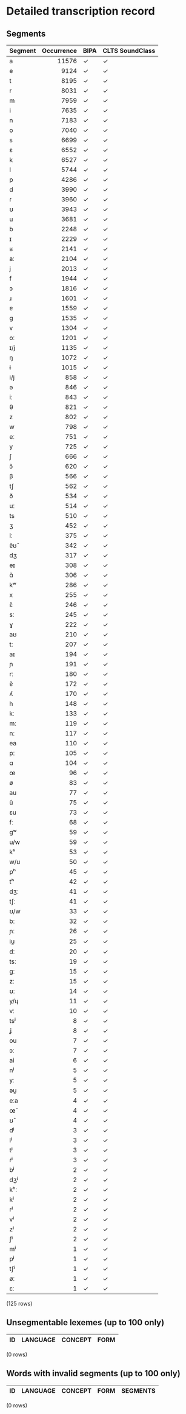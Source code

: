 
# Detailed transcription record

## Segments

| Segment | Occurrence | BIPA | CLTS SoundClass |
|:----------|-------------:|:-------|:------------------|
| a | 11576 | ✓ | ✓ |
| e | 9124 | ✓ | ✓ |
| t | 8195 | ✓ | ✓ |
| r | 8031 | ✓ | ✓ |
| m | 7959 | ✓ | ✓ |
| i | 7635 | ✓ | ✓ |
| n | 7183 | ✓ | ✓ |
| o | 7040 | ✓ | ✓ |
| s | 6699 | ✓ | ✓ |
| ɛ | 6552 | ✓ | ✓ |
| k | 6527 | ✓ | ✓ |
| l | 5744 | ✓ | ✓ |
| p | 4286 | ✓ | ✓ |
| d | 3990 | ✓ | ✓ |
| ɾ | 3960 | ✓ | ✓ |
| ʊ | 3943 | ✓ | ✓ |
| u | 3681 | ✓ | ✓ |
| b | 2248 | ✓ | ✓ |
| ɪ | 2229 | ✓ | ✓ |
| ʁ | 2141 | ✓ | ✓ |
| aː | 2104 | ✓ | ✓ |
| j | 2013 | ✓ | ✓ |
| f | 1944 | ✓ | ✓ |
| ɔ | 1816 | ✓ | ✓ |
| ɹ | 1601 | ✓ | ✓ |
| ɐ | 1559 | ✓ | ✓ |
| g | 1535 | ✓ | ✓ |
| v | 1304 | ✓ | ✓ |
| oː | 1201 | ✓ | ✓ |
| ɪ/j | 1135 | ✓ | ✓ |
| ŋ | 1072 | ✓ | ✓ |
| ɨ | 1015 | ✓ | ✓ |
| i/j | 858 | ✓ | ✓ |
| ə | 846 | ✓ | ✓ |
| iː | 843 | ✓ | ✓ |
| θ | 821 | ✓ | ✓ |
| z | 802 | ✓ | ✓ |
| w | 798 | ✓ | ✓ |
| eː | 751 | ✓ | ✓ |
| y | 725 | ✓ | ✓ |
| ʃ | 666 | ✓ | ✓ |
| ɔ̃ | 620 | ✓ | ✓ |
| β | 566 | ✓ | ✓ |
| tʃ | 562 | ✓ | ✓ |
| ð | 534 | ✓ | ✓ |
| uː | 514 | ✓ | ✓ |
| ts | 510 | ✓ | ✓ |
| ʒ | 452 | ✓ | ✓ |
| lː | 375 | ✓ | ✓ |
| ɐ̃ʊ̃ | 342 | ✓ | ✓ |
| dʒ | 317 | ✓ | ✓ |
| eɪ | 308 | ✓ | ✓ |
| ɑ̃ | 306 | ✓ | ✓ |
| kʷ | 286 | ✓ | ✓ |
| x | 255 | ✓ | ✓ |
| ɛ̃ | 246 | ✓ | ✓ |
| sː | 245 | ✓ | ✓ |
| ɣ | 222 | ✓ | ✓ |
| aʊ | 210 | ✓ | ✓ |
| tː | 207 | ✓ | ✓ |
| aɪ | 194 | ✓ | ✓ |
| ɲ | 191 | ✓ | ✓ |
| rː | 180 | ✓ | ✓ |
| ɐ̃ | 172 | ✓ | ✓ |
| ʎ | 170 | ✓ | ✓ |
| h | 148 | ✓ | ✓ |
| kː | 133 | ✓ | ✓ |
| mː | 119 | ✓ | ✓ |
| nː | 117 | ✓ | ✓ |
| ea | 110 | ✓ | ✓ |
| pː | 105 | ✓ | ✓ |
| ɑ | 104 | ✓ | ✓ |
| œ | 96 | ✓ | ✓ |
| ø | 83 | ✓ | ✓ |
| au | 77 | ✓ | ✓ |
| ũ | 75 | ✓ | ✓ |
| ɛu | 73 | ✓ | ✓ |
| fː | 68 | ✓ | ✓ |
| gʷ | 59 | ✓ | ✓ |
| u/w | 59 | ✓ | ✓ |
| kʰ | 53 | ✓ | ✓ |
| w/u | 50 | ✓ | ✓ |
| pʰ | 45 | ✓ | ✓ |
| tʰ | 42 | ✓ | ✓ |
| dʒː | 41 | ✓ | ✓ |
| tʃː | 41 | ✓ | ✓ |
| ʊ/w | 33 | ✓ | ✓ |
| bː | 32 | ✓ | ✓ |
| ɲː | 26 | ✓ | ✓ |
| iu̯ | 25 | ✓ | ✓ |
| dː | 20 | ✓ | ✓ |
| tsː | 19 | ✓ | ✓ |
| gː | 15 | ✓ | ✓ |
| zː | 15 | ✓ | ✓ |
| ʊː | 14 | ✓ | ✓ |
| y/ɥ | 11 | ✓ | ✓ |
| vː | 10 | ✓ | ✓ |
| tsʲ | 8 | ✓ | ✓ |
| ʝ | 8 | ✓ | ✓ |
| ou | 7 | ✓ | ✓ |
| ɔː | 7 | ✓ | ✓ |
| ai | 6 | ✓ | ✓ |
| nʲ | 5 | ✓ | ✓ |
| yː | 5 | ✓ | ✓ |
| əu̯ | 5 | ✓ | ✓ |
| eːa | 4 | ✓ | ✓ |
| œ̃ | 4 | ✓ | ✓ |
| ʊ̃ | 4 | ✓ | ✓ |
| dʲ | 3 | ✓ | ✓ |
| lʲ | 3 | ✓ | ✓ |
| tʲ | 3 | ✓ | ✓ |
| ɾʲ | 3 | ✓ | ✓ |
| bʲ | 2 | ✓ | ✓ |
| dʒʲ | 2 | ✓ | ✓ |
| kʰː | 2 | ✓ | ✓ |
| kʲ | 2 | ✓ | ✓ |
| rʲ | 2 | ✓ | ✓ |
| vʲ | 2 | ✓ | ✓ |
| zʲ | 2 | ✓ | ✓ |
| ʃʲ | 2 | ✓ | ✓ |
| mʲ | 1 | ✓ | ✓ |
| pʲ | 1 | ✓ | ✓ |
| tʃʲ | 1 | ✓ | ✓ |
| øː | 1 | ✓ | ✓ |
| ɛː | 1 | ✓ | ✓ |

(125 rows)



## Unsegmentable lexemes (up to 100 only)

| ID | LANGUAGE | CONCEPT | FORM |
|------|------------|-----------|--------|

(0 rows)



## Words with invalid segments (up to 100 only)

| ID | LANGUAGE | CONCEPT | FORM | SEGMENTS |
|------|------------|-----------|--------|------------|

(0 rows)


